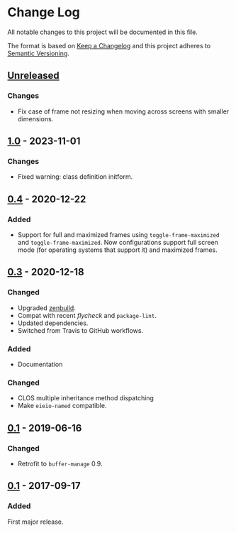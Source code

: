# Change Log
All notable changes to this project will be documented in this file.

The format is based on [Keep a Changelog](http://keepachangelog.com/)
and this project adheres to [Semantic Versioning](http://semver.org/).


## [Unreleased]


### Changes
- Fix case of frame not resizing when moving across screens with smaller
  dimensions.


## [1.0] - 2023-11-01
### Changes
- Fixed warning: class definition initform.


## [0.4] - 2020-12-22
### Added
- Support for full and maximized frames using `toggle-frame-maximized` and
  `toggle-frame-maximized`.  Now configurations support full screen mode (for
  operating systems that support it) and maximized frames.


## [0.3] - 2020-12-18
### Changed
- Upgraded [zenbuild].
- Compat with recent *flycheck* and `package-lint`.
- Updated dependencies.
- Switched from Travis to GitHub workflows.

### Added
- Documentation

### Changed
- CLOS multiple inheritance method dispatching
- Make `eieio-named` compatible.


## [0.1] - 2019-06-16
### Changed
- Retrofit to `buffer-manage` 0.9.


## [0.1] - 2017-09-17
### Added
First major release.


[Unreleased]: https://github.com/plandes/cframe/compare/v1.0...HEAD
[1.0]: https://github.com/plandes/cframe/compare/v0.4...v1.0
[0.4]: https://github.com/plandes/cframe/compare/v0.3...v0.4
[0.3]: https://github.com/plandes/cframe/compare/v0.2...v0.3
[0.2]: https://github.com/plandes/cframe/compare/v0.1...v0.2
[0.1]: https://github.com/plandes/cframe/compare/0c28b86...v0.1

[zenbuild]: https://github.com/plandes/zenbuild
